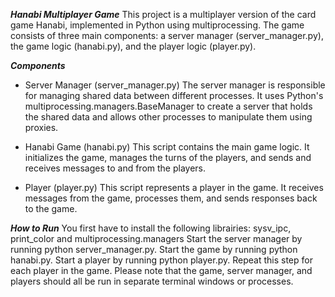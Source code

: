 ***Hanabi Multiplayer Game***
This project is a multiplayer version of the card game Hanabi, implemented in Python using multiprocessing. The game consists of three main components: a server manager (server_manager.py), the game logic (hanabi.py), and the player logic (player.py).

***Components***
- Server Manager (server_manager.py)
The server manager is responsible for managing shared data between different processes. It uses Python's multiprocessing.managers.BaseManager to create a server that holds the shared data and allows other processes to manipulate them using proxies.

- Hanabi Game (hanabi.py)
This script contains the main game logic. It initializes the game, manages the turns of the players, and sends and receives messages to and from the players.

- Player (player.py)
This script represents a player in the game. It receives messages from the game, processes them, and sends responses back to the game.

***How to Run***
You first have to install the following librairies: sysv_ipc, print_color and multiprocessing.managers
Start the server manager by running python server_manager.py.
Start the game by running python hanabi.py.
Start a player by running python player.py. Repeat this step for each player in the game.
Please note that the game, server manager, and players should all be run in separate terminal windows or processes.
